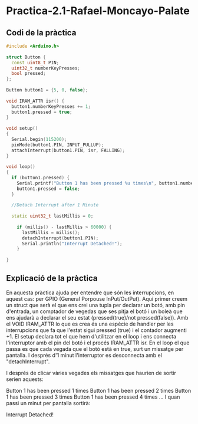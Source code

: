 # Practica-2.1-Rafael-Moncayo-Palate

## Codi de la pràctica
```cpp
#include <Arduino.h>
 
struct Button {
  const uint8_t PIN;
  uint32_t numberKeyPresses;
  bool pressed;
};
 
Button button1 = {5, 0, false};
 
void IRAM_ATTR isr() {
  button1.numberKeyPresses += 1;
  button1.pressed = true;
}
 
void setup()
{
  Serial.begin(115200);
  pinMode(button1.PIN, INPUT_PULLUP);
  attachInterrupt(button1.PIN, isr, FALLING);
}
 
void loop()
{
  if (button1.pressed) {
    Serial.printf("Button 1 has been pressed %u times\n", button1.numberKeyPresses);
    button1.pressed = false;
  }
 
  //Detach Interrupt after 1 Minute
 
  static uint32_t lastMillis = 0;
 
    if (millis() - lastMillis > 60000) {
      lastMillis = millis();
      detachInterrupt(button1.PIN);
      Serial.println("Interrupt Detached!");
    }
 
}
```

## Explicació de la pràctica

En aquesta pràctica ajuda per entendre que són les interrupcions, en aquest cas: per GPIO (General Porpouse InPut/OutPut).
Aquí primer creem un struct que serà el que ens crei una tupla per declarar un botó, amb pin d'entrada, un comptador de vegedas que ses pitja el botó i un boleà que ens ajudarà a declarar el seu estat (pressed(true)/not pressed(false)). Amb el VOID IRAM_ATTR lo que es crea és una espècie de handler per les interrupcions que fa que l'estat sigui pressed (true) i el contador augmenti +1. 
El setup  declara tot el que hem d'utilitzar en el loop i ens connecta l'interruptor amb el pin del botó i el procés IRAM_ATTR isr. En el loop el que passa es que cada vegada que el botó està en true, surt un missatge per pantalla. I després d'1 minut l'interruptor es desconnecta amb el "detachInterrupt".

I després de clicar vàries vegades els missatges que haurien de sortir serien aquests:

Button 1 has been pressed 1 times
Button 1 has been pressed 2 times
Button 1 has been pressed 3 times
Button 1 has been pressed 4 times
... 
I quan passi un minut per pantalla sortirà:

Interrupt Detached!

